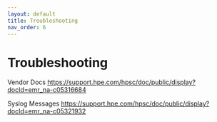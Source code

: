```yaml
---
layout: default
title: Troubleshooting
nav_order: 6
---
```

# Troubleshooting

Vendor Docs
https://support.hpe.com/hpsc/doc/public/display?docId=emr_na-c05316684

Syslog Messages
https://support.hpe.com/hpsc/doc/public/display?docId=emr_na-c05321932
